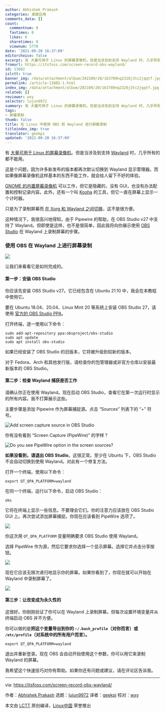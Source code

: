 ```yaml
---
author: Abhishek Prakash
categories: 桌面应用
comments_data: []
count:
  commentnum: 0
  favtimes: 0
  likes: 0
  sharetimes: 0
  viewnum: 5778
date: '2021-09-20 16:37:09'
editorchoice: false
excerpt: 有 大量可用于 Linux 的屏幕录像机。但是当涉及到支持 Wayland 时，几乎所有的都不能用。
fromurl: https://itsfoss.com/screen-record-obs-wayland/
id: 13802
islctt: true
banner_img: /data/attachment/album/202109/20/163709nq2328j3tc2jqqtf.jpg
permalink: /article-13802-1.html
index_img: /data/attachment/album/202109/20/163709nq2328j3tc2jqqtf.jpg.thumb.jpg
related: []
reviewer: wxy
selector: lujun9972
summary: 有 大量可用于 Linux 的屏幕录像机。但是当涉及到支持 Wayland 时，几乎所有的都不能用。
tags:
- 屏幕录制
thumb: false
title: 在 Linux 中使用 OBS 和 Wayland 进行屏幕录制
titleindex_img: true
translator: geekpi
updated: '2021-09-20 16:37:09'
---
```


有 [大量可用于 Linux 的屏幕录像机](https://itsfoss.com/best-linux-screen-recorders/)。但是当涉及到支持 [Wayland](https://wayland.freedesktop.org/) 时，几乎所有的都不能用。


这是个问题，因为许多新发布的版本都再次默认切换到 Wayland 显示管理器。而如果像屏幕录像机这样基本的东西不能工作，就会给人留下不好的体验。


[GNOME 的内置屏幕录像机](https://itsfoss.com/gnome-screen-recorder/) 可以工作，但它是隐藏的，没有 GUI，也没有办法配置和控制记录内容。此外，还有一个叫 [Kooha](https://itsfoss.com/kooha-screen-recorder/) 的工具，但它一直在屏幕上显示一个计时器。


只是为了录制屏幕而 [在 Xorg 和 Wayland 之间切换](https://itsfoss.com/switch-xorg-wayland/)，这不是很方便。


这种情况下，我很高兴地得知，由于 Pipewire 的帮助，在 OBS Studio v27 中支持了 Wayland。但即使是这样，也不是很简单，因此我将向你展示使用 [OBS Studio](https://obsproject.com/) 在 Wayland 上录制屏幕的步骤。


### 使用 OBS 在 Wayland 上进行屏幕录制


![](/data/attachment/album/202109/20/163709nq2328j3tc2jqqtf.jpg)


让我们来看看它是如何完成的。


#### 第一步：安装 OBS Studio


你应该先安装 OBS Studio v27。它已经包含在 Ubuntu 21.10 中，我会在本教程中使用它。


要在 Ubuntu 18.04、20.04、Linux Mint 20 等系统上安装 OBS Studio 27，请使用 [官方的 OBS Studio PPA](https://launchpad.net/~obsproject/+archive/ubuntu/obs-studio)。


打开终端，逐一使用以下命令：



```
sudo add-apt-repository ppa:obsproject/obs-studio
sudo apt update
sudo apt install obs-studio

```

如果已经安装了 OBS Studio 的旧版本，它将被升级到较新的版本。


对于 Fedora、Arch 和其他发行版，请检查你的包管理器或非官方仓库以安装最新版本的 OBS Studio。


#### 第二步：检查 Wayland 捕获是否工作


请确认你正在使用 Wayland。现在启动 OBS Studio，查看它在第一次运行时显示的所有内容。我不打算展示这些。


主要步骤是添加 Pipewire 作为屏幕捕捉源。点击 “Sources” 列表下的 “+” 符号。


![Add screen capture source in OBS Studio](/data/attachment/album/202109/20/163710glbvhzbxt55lv2y6.png)


你有没有看到 “Screen Capture (PipeWire)” 的字样？


![Do you see PipeWire option in the screen sources?](/data/attachment/album/202109/20/163710c68nvmw0t2462xxx.png)


**如果没看到，请退出 OBS Studio**。这很正常。至少在 Ubuntu 下，OBS Studio 不会自动切换到使用 Wayland。对此有一个修复方法。


打开一个终端，使用以下命令：



```
export QT_QPA_PLATFORM=wayland

```

在同一个终端，运行以下命令，启动 OBS Studio：



```
obs

```

它将在终端上显示一些信息。不要理会它们。你的注意力应该放在 OBS Studio GUI 上。再次尝试添加屏幕捕捉。你现在应该看到 PipeWire 选项了。


![](/data/attachment/album/202109/20/163710c68nvmw0t2462xxx.png)


你这次用 `QT_QPA_PLATFORM` 变量明确要求 OBS Studio 使用 Wayland。


选择 PipeWire 作为源，然后它要求你选择一个显示屏幕。选择它并点击分享按钮。


![](/data/attachment/album/202109/20/163710juxbyqbmmjenrmqe.png)


现在它应该无限次递归地显示你的屏幕。如果你看到了，你现在就可以开始在 Wayland 中录制屏幕了。


![](/data/attachment/album/202109/20/163710tqclencdze2q02pa.jpg)


#### 第三步：让改变成为永久性的


这很好。你刚刚验证了你可以在 Wayland 上录制屏幕。但每次设置环境变量并从终端启动 OBS 并不方便。


你可以做的是**把这个变量导出到你的 `~/.bash_profile`（对你而言）或 `/etc/profile`（对系统中的所有用户而言）。**



```
export QT_QPA_PLATFORM=wayland

```

退出并重新登录。现在 OBS 会自动开始使用这个参数，你可以用它来录制 Wayland 的屏幕。


我希望这个快速技巧对你有帮助。如果你还有问题或建议，请在评论区告诉我。




---


via: <https://itsfoss.com/screen-record-obs-wayland/>


作者：[Abhishek Prakash](https://itsfoss.com/author/abhishek/) 选题：[lujun9972](https://github.com/lujun9972) 译者：[geekpi](https://github.com/geekpi) 校对：[wxy](https://github.com/wxy)


本文由 [LCTT](https://github.com/LCTT/TranslateProject) 原创编译，[Linux中国](https://linux.cn/) 荣誉推出